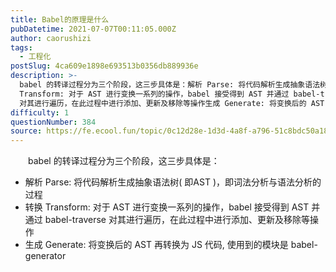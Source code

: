 ```yaml
---
title: Babel的原理是什么
pubDatetime: 2021-07-07T00:11:05.000Z
author: caorushizi
tags:
  - 工程化
postSlug: 4ca609e1898e693513b0356db889936e
description: >-
  babel 的转译过程分为三个阶段，这三步具体是：解析 Parse: 将代码解析生成抽象语法树( 即AST )，即词法分析与语法分析的过程转换
  Transform: 对于 AST 进行变换一系列的操作，babel 接受得到 AST 并通过 babel-traverse
  对其进行遍历，在此过程中进行添加、更新及移除等操作生成 Generate: 将变换后的 AST 再转换为 JS 代码, 使用到的模
difficulty: 1
questionNumber: 384
source: https://fe.ecool.fun/topic/0c12d28e-1d3d-4a8f-a796-51c8bdc50a18
---
```


<p style="text-align:start;text-indent:2em;">babel 的转译过程分为三个阶段，这三步具体是：</p><ul><li>解析 Parse: 将代码解析生成抽象语法树( 即AST )，即词法分析与语法分析的过程</li><li>转换 Transform: 对于 AST 进行变换一系列的操作，babel 接受得到 AST 并通过 babel-traverse 对其进行遍历，在此过程中进行添加、更新及移除等操作</li><li>生成 Generate: 将变换后的 AST 再转换为 JS 代码, 使用到的模块是 babel-generator</li></ul>
